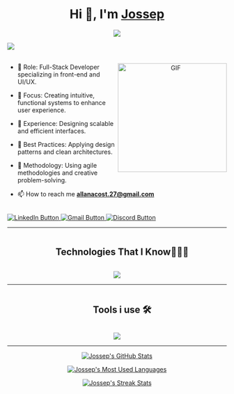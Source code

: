 <h1 align="center">Hi 👋, I'm <a href="https://jossep-portfolio.netlify.app/" target="blank">
Jossep</a></h1>
<p align="center">
  <a href="https://github.com/DenverCoder1/readme-typing-svg"><img src="https://readme-typing-svg.herokuapp.com?font=Time+New+Roman&color=cyan&size=25&center=true&vCenter=true&width=600&height=100&lines=Front-End+Developer,++;Web+Developer,;Code+Explorer,;Active+Learner/Researcher,;Love+to+learn+new+stuffs..<3"></a>
</p>

<img src="https://user-images.githubusercontent.com/73097560/115834477-dbab4500-a447-11eb-908a-139a6edaec5c.gif"><br><br>

<a target="_blank" align="center">
  <img align="right" top="500" height="250" width="250" alt="GIF" src="https://i.pinimg.com/originals/6e/f8/bb/6ef8bb7858572430b509ed6f8ed0dd32.gif">
</a>

- 🔭 Role: Full-Stack Developer specializing in front-end and UI/UX.

- 🎯 Focus: Creating intuitive, functional systems to enhance user experience.

- 🚀 Experience: Designing scalable and efficient interfaces.

- 📐 Best Practices: Applying design patterns and clean architectures.
  
- 🤝 Methodology: Using agile methodologies and creative problem-solving.

- 📫 How to reach me **allanacost.27@gmail.com**

<br/>

<a href="https://www.linkedin.com/in/joseph-acosta/" target="_blank">
  <img src="https://img.shields.io/badge/LinkedIn-0077B5?style=for-the-badge&logo=linkedin&logoColor=white" alt="LinkedIn Button">
</a>

<!-- Gmail -->
<a href="mailto:allanacost.27@gmail.com" target="_blank">
  <img src="https://img.shields.io/badge/Gmail-D14836?style=for-the-badge&logo=gmail&logoColor=white" alt="Gmail Button">
</a>

<!-- Discord -->
<a href="https://discord.com/channels/1246159441473179729/1246159442110845042" target="_blank">
  <img src="https://img.shields.io/badge/Discord-5865F2?style=for-the-badge&logo=discord&logoColor=white" alt="Discord Button">
</a>

---
<!--h1 without bottom border-->
<div id="user-content-toc">
  <ul align="center">
    <summary><h2 style="display: inline-block">Technologies That I Know👨🏻‍💻</h2></summary>
  </ul>
</div>
<!--tech stack icons-->
<p align="center">
  <a href="https://skillicons.dev">
    <img src="https://skillicons.dev/icons?i=ts,react,angular,nodejs,tailwind,unity,postman,git,jest,redux&perline=5" />
  </a>
</p>
  
---

<!--h1 without bottom border-->
<div id="user-content-toc">
  <ul align="center">
    <summary><h2 style="display: inline-block">Tools i use 🛠️</h2></summary>
  </ul>
</div>
<!--tech stack icons-->
<p align="center">
  <a href="https://skillicons.dev">
    <img src="https://skillicons.dev/icons?i=windows,git,vscode,azure&perline=5" />
  </a>
</p>
  
---

<!-- GitHub Stats -->
<p align="center">
  <a href="https://github.com/AllanAcostaM">
    <img src="https://github-readme-stats.vercel.app/api?username=AllanAcostaM&show_icons=true&theme=radical" alt="Jossep's GitHub Stats" />
  </a>
</p>

<!-- Most Used Languages -->
<p align="center">
  <a href="https://github.com/AllanAcostaM">
    <img src="https://github-readme-stats.vercel.app/api/top-langs/?username=AllanAcostaM&layout=compact&theme=radical" alt="Jossep's Most Used Languages" />
  </a>
</p>

<!-- GitHub Streak Stats -->
<p align="center">
  <a href="https://github.com/AllanAcostaM">
    <img src="https://github-readme-streak-stats.herokuapp.com/?user=AllanAcostaM&theme=radical" alt="Jossep's Streak Stats" />
  </a>
</p>
